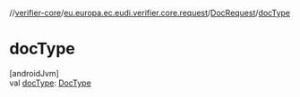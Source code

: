 //[verifier-core](../../../index.md)/[eu.europa.ec.eudi.verifier.core.request](../index.md)/[DocRequest](index.md)/[docType](doc-type.md)

# docType

[androidJvm]\
val [docType](doc-type.md): [DocType](../../eu.europa.ec.eudi.verifier.core/-doc-type/index.md)
